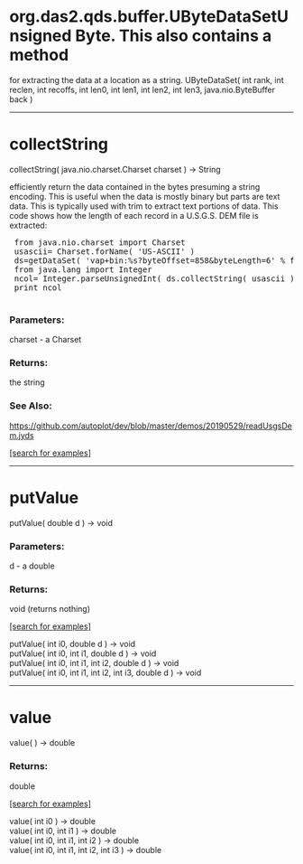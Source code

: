 # org.das2.qds.buffer.UByteDataSetUnsigned Byte.  This also contains a method
 for extracting the data at a location as a string.
UByteDataSet( int rank, int reclen, int recoffs, int len0, int len1, int len2, int len3, java.nio.ByteBuffer back )


***
<a name="collectString"></a>
# collectString
collectString( java.nio.charset.Charset charset ) &rarr; String

efficiently return the data contained in the bytes presuming a string
 encoding.  This is useful when the data is mostly binary but parts
 are text data.  This is typically used with trim to extract text portions
 of data.  This code shows how the length of each record in a U.S.G.S.
 DEM file is extracted:
 <pre>
 from java.nio.charset import Charset
 usascii= Charset.forName( 'US-ASCII' )
 ds=getDataSet( 'vap+bin:%s?byteOffset=858&byteLength=6' % fil.toURI() )
 from java.lang import Integer
 ncol= Integer.parseUnsignedInt( ds.collectString( usascii ).strip() )
 print ncol
 </pre>

### Parameters:
charset - a Charset

### Returns:
the string
### See Also:
<a href='https://github.com/autoplot/dev/blob/master/demos/20190529/readUsgsDem.jyds'>https://github.com/autoplot/dev/blob/master/demos/20190529/readUsgsDem.jyds</a> <br>

<a href="https://github.com/autoplot/dev/search?q=collectString&unscoped_q=collectString">[search for examples]</a>

***
<a name="putValue"></a>
# putValue
putValue( double d ) &rarr; void



### Parameters:
d - a double

### Returns:
void (returns nothing)


<a href="https://github.com/autoplot/dev/search?q=putValue&unscoped_q=putValue">[search for examples]</a>

putValue( int i0, double d ) &rarr; void<br>
putValue( int i0, int i1, double d ) &rarr; void<br>
putValue( int i0, int i1, int i2, double d ) &rarr; void<br>
putValue( int i0, int i1, int i2, int i3, double d ) &rarr; void<br>
***
<a name="value"></a>
# value
value(  ) &rarr; double



### Returns:
double


<a href="https://github.com/autoplot/dev/search?q=value&unscoped_q=value">[search for examples]</a>

value( int i0 ) &rarr; double<br>
value( int i0, int i1 ) &rarr; double<br>
value( int i0, int i1, int i2 ) &rarr; double<br>
value( int i0, int i1, int i2, int i3 ) &rarr; double<br>
